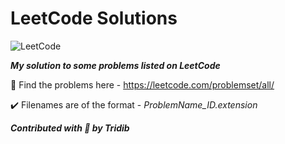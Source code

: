# LeetCode Solutions

![LeetCode](https://assets.leetcode.com/static_assets/public/webpack_bundles/images/logo-dark.e99485d9b.svg)

***My solution to some problems listed on LeetCode***

:link: Find the problems here - https://leetcode.com/problemset/all/ 

:heavy_check_mark: Filenames are of the format - *ProblemName_ID.extension* 

***Contributed with :yellow_heart: by Tridib***
